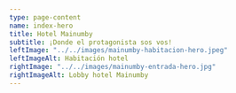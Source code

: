 ```yaml
---
type: page-content
name: index-hero
title: Hotel Mainumby
subtitle: ¡Donde el protagonista sos vos!
leftImage: "../../images/mainumby-habitacion-hero.jpeg"
leftImageAlt: Habitación hotel
rightImage: "../../images/mainumby-entrada-hero.jpg"
rightImageAlt: Lobby hotel Mainumby
---
```

